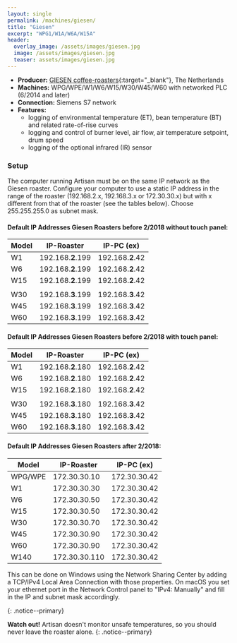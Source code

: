 ```yaml
---
layout: single
permalink: /machines/giesen/
title: "Giesen"
excerpt: "WPG1/W1A/W6A/W15A"
header:
  overlay_image: /assets/images/giesen.jpg
  image: /assets/images/giesen.jpg
  teaser: assets/images/giesen.jpg
---
```

* __Producer:__ [GIESEN coffee-roasters](http://www.giesencoffeeroasters.eu){:target="_blank"}, The Netherlands
* __Machines:__ WPG/WPE/W1/W6/W15/W30/W45/W60 with networked PLC (6/2014 and later)
* __Connection:__ Siemens S7 network
* __Features:__
  - logging of environmental temperature (ET), bean temperature (BT) and related rate-of-rise curves
  - logging and control of burner level, air flow, air temperature setpoint, drum speed
  - logging of the optional infrared (IR) sensor

### Setup

The computer running Artisan must be on the same IP network as the Giesen roaster. Configure your computer to use a static IP address in the range of the roaster (192.168.2.x, 192.168.3.x or 172.30.30.x) but with x different from that of the roaster (see the tables below). Choose 255.255.255.0 as subnet mask.

#### Default IP Addresses Giesen Roasters before 2/2018 without touch panel:

| Model | IP-Roaster        | IP-PC (ex)       |
|-------|-------------------|------------------|
| W1    | 192.168.**2**.199 | 192.168.**2**.42 |
| W6    | 192.168.**2**.199 | 192.168.**2**.42 |
| W15   | 192.168.**2**.199 | 192.168.**2**.42 |
|       |                   |                  |
| W30   | 192.168.**3**.199 | 192.168.**3**.42 |
| W45   | 192.168.**3**.199 | 192.168.**3**.42 |
| W60   | 192.168.**3**.199 | 192.168.**3**.42 |


#### Default IP Addresses Giesen Roasters before 2/2018 with touch panel:

| Model | IP-Roaster        | IP-PC (ex)       |
|-------|-------------------|------------------|
| W1    | 192.168.**2**.180 | 192.168.**2**.42 |
| W6    | 192.168.**2**.180 | 192.168.**2**.42 |
| W15   | 192.168.**2**.180 | 192.168.**2**.42 |
|       |                   |                  |
| W30   | 192.168.**3**.180 | 192.168.**3**.42 |
| W45   | 192.168.**3**.180 | 192.168.**3**.42 |
| W60   | 192.168.**3**.180 | 192.168.**3**.42 |



#### Default IP Addresses Giesen Roasters after 2/2018:

| Model   | IP-Roaster   | IP-PC (ex)   |
|---------|--------------|--------------|
| WPG/WPE | 172.30.30.10 | 172.30.30.42 |
| W1      | 172.30.30.30 | 172.30.30.42 |
| W6      | 172.30.30.50 | 172.30.30.42 |
| W15     | 172.30.30.50 | 172.30.30.42 |
| W30     | 172.30.30.70 | 172.30.30.42 |
| W45     | 172.30.30.90 | 172.30.30.42 |
| W60     | 172.30.30.90 | 172.30.30.42 |
| W140    | 172.30.30.110 | 172.30.30.42 |

 
This can be done on Windows using the Network Sharing Center by adding a TCP/IPv4 Local Area Connection with those properties. On macOS you set your ethernet port in the Network Control panel to "IPv4: Manually" and fill in the IP and subnet mask accordingly.

{: .notice--primary}

**Watch out!** Artisan doesn't monitor unsafe temperatures, so you should never leave the roaster alone.
{: .notice--primary}